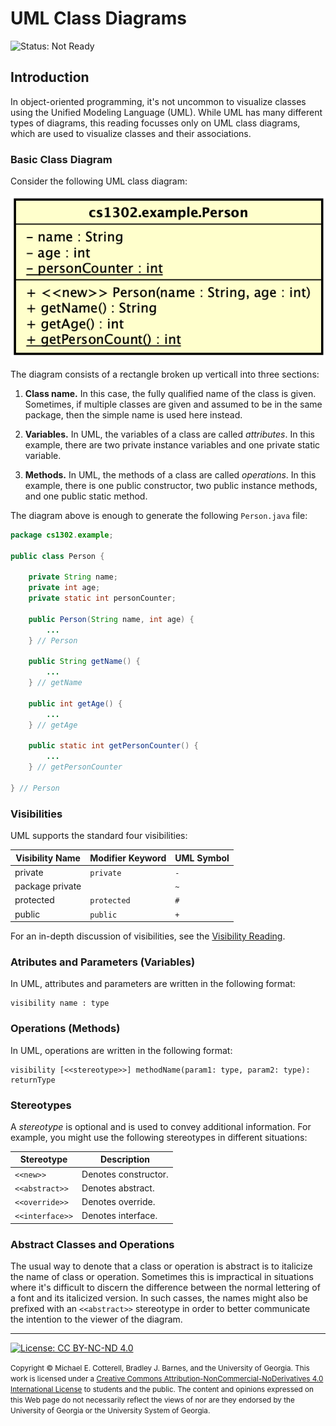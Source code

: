 # UML Class Diagrams

![Status: Not Ready](https://img.shields.io/badge/Status-Not%20Ready-red.svg)

## Introduction

In object-oriented programming, it's not uncommon to visualize classes
using the Unified Modeling Language (UML). While UML has many different
types of diagrams, this reading focusses only on UML class diagrams,
which are used to visualize classes and their associations.

### Basic Class Diagram

Consider the following UML class diagram:

![cs1302.example.Person Class](cs1302.example.Person.png)

The diagram consists of a rectangle broken up verticall into three sections:

1. **Class name.** In this case, the fully qualified name of the class is given.
   Sometimes, if multiple classes are given and assumed to be in the same package,
   then the simple name is used here instead.
   
1. **Variables.** In UML, the variables of a class are called _attributes_. In
   this example, there are two private instance variables and one private
   static variable.
   
1. **Methods.** In UML, the methods of a class are called _operations_. In this
   example, there is one public constructor, two public instance methods, and
   one public static method. 
   
The diagram above is enough to generate the following `Person.java` file:

```java
package cs1302.example;

public class Person {

    private String name;
    private int age;
    private static int personCounter;
    
    public Person(String name, int age) {
        ...
    } // Person
    
    public String getName() {
        ...
    } // getName
    
    public int getAge() {
        ...
    } // getAge

    public static int getPersonCounter() {
        ...
    } // getPersonCounter
    
} // Person
```

### Visibilities

UML supports the standard four visibilities:

| Visibility Name | Modifier Keyword | UML Symbol |
|-----------------|------------------|------------|
| private         | `private`        | `-`        |
| package private |                  | `~`        |
| protected       | `protected`      | `#`        |
| public          | `public`         | `+`        |

For an in-depth discussion of visibilities, see the [Visibility Reading](/visibility/visibility.md).

### Atributes and Parameters (Variables)

In UML, attributes and parameters are written in the following format:

```
visibility name : type
```

### Operations (Methods)

In UML, operations are written in the following format:

```
visibility [<<stereotype>>] methodName(param1: type, param2: type): returnType
```

### Stereotypes

A _stereotype_ is optional and is used to convey additional information. For
example, you might use the following stereotypes in different situations:

| Stereotype      | Description          |
|-----------------|----------------------|
| `<<new>>`       | Denotes constructor. |
| `<<abstract>>`  | Denotes abstract.    |
| `<<override>>`  | Denotes override.    |
| `<<interface>>` | Denotes interface.   |

### Abstract Classes and Operations

The usual way to denote that a class or operation is abstract is to italicize the
name of class or operation. Sometimes this is impractical in situations where it's
difficult to discern the difference between the normal lettering of a font and
its italicized version. In such casses, the names might also be prefixed with
an `<<abstract>>` stereotype in order to better communicate the intention to the
viewer of the diagram.

<hr/>

[![License: CC BY-NC-ND 4.0](https://img.shields.io/badge/License-CC%20BY--NC--ND%204.0-lightgrey.svg)](http://creativecommons.org/licenses/by-nc-nd/4.0/)

<small>
Copyright &copy; Michael E. Cotterell, Bradley J. Barnes, and the University of Georgia.
This work is licensed under a <a rel="license" href="http://creativecommons.org/licenses/by-nc-nd/4.0/">Creative Commons Attribution-NonCommercial-NoDerivatives 4.0 International License</a> to students and the public.
The content and opinions expressed on this Web page do not necessarily reflect the views of nor are they endorsed by the University of Georgia or the University System of Georgia.
</small>
